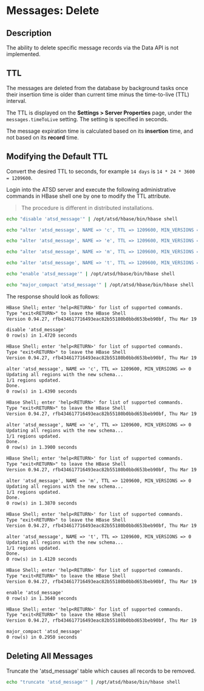 # Messages: Delete

## Description

The ability to delete specific message records via the Data API is not implemented.

## TTL

The messages are deleted from the database by background tasks once their insertion time is older than current time minus the time-to-live (TTL) interval.

The TTL is displayed on the **Settings > Server Properties** page, under the `messages.timeToLive` setting. The setting is specified in seconds.

The message expiration time is calculated based on its **insertion** time, and not based on its **record** time.

## Modifying the Default TTL

Convert the desired TTL to seconds, for example `14 days` is `14 * 24 * 3600 = 1209600`.

Login into the ATSD server and execute the following administrative commands in HBase shell one by one to modify the TTL attribute.

> The procedure is different in distributed installations.

```sh
echo "disable 'atsd_message'" | /opt/atsd/hbase/bin/hbase shell
```

```sh
echo "alter 'atsd_message', NAME => 'c', TTL => 1209600, MIN_VERSIONS => 0" | /opt/atsd/hbase/bin/hbase shell
```

```sh
echo "alter 'atsd_message', NAME => 'e', TTL => 1209600, MIN_VERSIONS => 0" | /opt/atsd/hbase/bin/hbase shell
```

```sh
echo "alter 'atsd_message', NAME => 'm', TTL => 1209600, MIN_VERSIONS => 0" | /opt/atsd/hbase/bin/hbase shell
```

```sh
echo "alter 'atsd_message', NAME => 't', TTL => 1209600, MIN_VERSIONS => 0" | /opt/atsd/hbase/bin/hbase shell
```

```sh
echo "enable 'atsd_message'" | /opt/atsd/hbase/bin/hbase shell
```

```sh
echo "major_compact 'atsd_message'" | /opt/atsd/hbase/bin/hbase shell
```

The response should look as follows:

```txt
HBase Shell; enter 'help<RETURN>' for list of supported commands.
Type "exit<RETURN>" to leave the HBase Shell
Version 0.94.27, rfb434617716493eac82b55180b0bbd653beb90bf, Thu Mar 19 06:17:55 UTC 2015

disable 'atsd_message'
0 row(s) in 1.4720 seconds

HBase Shell; enter 'help<RETURN>' for list of supported commands.
Type "exit<RETURN>" to leave the HBase Shell
Version 0.94.27, rfb434617716493eac82b55180b0bbd653beb90bf, Thu Mar 19 06:17:55 UTC 2015

alter 'atsd_message', NAME => 'c', TTL => 1209600, MIN_VERSIONS => 0
Updating all regions with the new schema...
1/1 regions updated.
Done.
0 row(s) in 1.4390 seconds

HBase Shell; enter 'help<RETURN>' for list of supported commands.
Type "exit<RETURN>" to leave the HBase Shell
Version 0.94.27, rfb434617716493eac82b55180b0bbd653beb90bf, Thu Mar 19 06:17:55 UTC 2015

alter 'atsd_message', NAME => 'e', TTL => 1209600, MIN_VERSIONS => 0
Updating all regions with the new schema...
1/1 regions updated.
Done.
0 row(s) in 1.3900 seconds

HBase Shell; enter 'help<RETURN>' for list of supported commands.
Type "exit<RETURN>" to leave the HBase Shell
Version 0.94.27, rfb434617716493eac82b55180b0bbd653beb90bf, Thu Mar 19 06:17:55 UTC 2015

alter 'atsd_message', NAME => 'm', TTL => 1209600, MIN_VERSIONS => 0
Updating all regions with the new schema...
1/1 regions updated.
Done.
0 row(s) in 1.3870 seconds

HBase Shell; enter 'help<RETURN>' for list of supported commands.
Type "exit<RETURN>" to leave the HBase Shell
Version 0.94.27, rfb434617716493eac82b55180b0bbd653beb90bf, Thu Mar 19 06:17:55 UTC 2015

alter 'atsd_message', NAME => 't', TTL => 1209600, MIN_VERSIONS => 0
Updating all regions with the new schema...
1/1 regions updated.
Done.
0 row(s) in 1.4120 seconds

HBase Shell; enter 'help<RETURN>' for list of supported commands.
Type "exit<RETURN>" to leave the HBase Shell
Version 0.94.27, rfb434617716493eac82b55180b0bbd653beb90bf, Thu Mar 19 06:17:55 UTC 2015

enable 'atsd_message'
0 row(s) in 1.3640 seconds

HBase Shell; enter 'help<RETURN>' for list of supported commands.
Type "exit<RETURN>" to leave the HBase Shell
Version 0.94.27, rfb434617716493eac82b55180b0bbd653beb90bf, Thu Mar 19 06:17:55 UTC 2015

major_compact 'atsd_message'
0 row(s) in 0.2950 seconds
```

## Deleting All Messages

Truncate the 'atsd_message' table which causes all records to be removed.

```sh
echo "truncate 'atsd_message'" | /opt/atsd/hbase/bin/hbase shell
```
